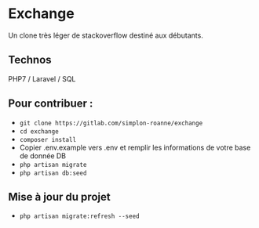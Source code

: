 # Exchange

Un clone très léger de stackoverflow destiné aux débutants.

## Technos

PHP7 / Laravel / SQL

## Pour contribuer :

- `git clone https://gitlab.com/simplon-roanne/exchange`
- `cd exchange`
- `composer install`
-  Copier .env.example vers .env et remplir les informations de votre base de donnée DB
- `php artisan migrate`
- `php artisan db:seed`

## Mise à jour du projet

- `php artisan migrate:refresh --seed`